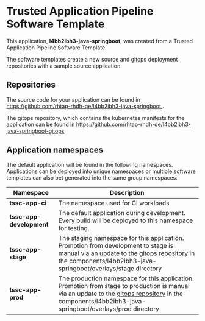 # Trusted Application Pipeline Software Template

This application, **l4bb2ibh3-java-springboot**, was created from a Trusted Application Pipeline Software Template.

The software templates create a new source and gitops deployment repositories with a sample source application. 

## Repositories

The source code for your application can be found in [https://github.com/rhtap-rhdh-qe/l4bb2ibh3-java-springboot ](https://github.com/rhtap-rhdh-qe/l4bb2ibh3-java-springboot ).
 
The gitops repository, which contains the kubernetes manifests for the application can be found in 
[https://github.com/rhtap-rhdh-qe/l4bb2ibh3-java-springboot-gitops ](https://github.com/rhtap-rhdh-qe/l4bb2ibh3-java-springboot-gitops ) 

## Application namespaces 

The default application will be found in the following namespaces. Applications can be deployed into unique namespaces or multiple software templates can also bet generated into the same group namespaces.  

|  Namespace   |  Description   |  
| -------- | -------- |
| **tssc-app-ci** | The namespace used for CI workloads |
| **tssc-app-development** | The default application during development. Every build will be deployed to this namespace for testing. |
| **tssc-app-stage** | The staging namespace for this application. Promotion from development to stage is manual via an update to the [gitops repository](https://github.com/rhtap-rhdh-qe/l4bb2ibh3-java-springboot-gitops ) in the components/l4bb2ibh3-java-springboot/overlays/stage directory |
| **tssc-app-prod** | The production namespace for this application. Promotion from stage to production is manual via an update to the [gitops repository](https://github.com/rhtap-rhdh-qe/l4bb2ibh3-java-springboot-gitops ) in the components/l4bb2ibh3-java-springboot/overlays/prod directory |